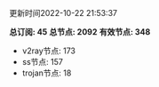 更新时间2022-10-22 21:53:37

**总订阅: 45**
**总节点: 2092**
**有效节点: 348**
- v2ray节点: 173
- ss节点: 157
- trojan节点: 18
